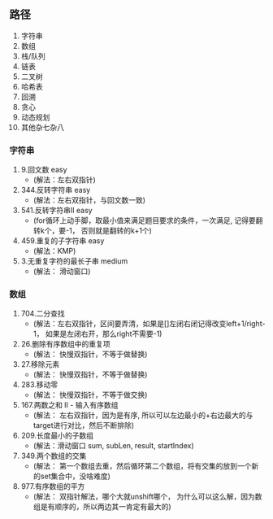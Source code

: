 ## 路径
  1. 字符串 
  2. 数组
  3. 栈/队列
  4. 链表
  5. 二叉树
  6. 哈希表
  7. 回溯
  8. 贪心
  9. 动态规划
  10. 其他杂七杂八

### 字符串
  1. 9.回文数 easy
     - (解法：左右双指针)
  3. 344.反转字符串 easy
     - (解法：左右双指针，与回文数一致)
  5. 541.反转字符串II easy
     - (for循环上动手脚，取最小值来满足题目要求的条件，一次满足, 记得要翻转k个，要-1， 否则就是翻转的k+1个)
  7. 459.重复的子字符串 easy
     - (解法：KMP)
  9. 3.无重复字符的最长子串 medium
      - (解法： 滑动窗口)

### 数组
  1. 704.二分查找
     - (解法：左右双指针，区间要弄清，如果是[]左闭右闭记得改变left+1/right-1， 如果是左闭右开，那么right不需要-1)
  3. 26.删除有序数组中的重复项
     - (解法： 快慢双指针，不等于做替换)
  5. 27.移除元素
     - (解法： 快慢双指针，不等于做替换)
  7. 283.移动零
     - (解法： 快慢双指针，不等于做交换)
  9. 167.两数之和 II - 输入有序数组
      - (解法： 左右双指针，因为是有序, 所以可以左边最小的+右边最大的与target进行对比，然后不断排除) 
  10. 209.长度最小的子数组
      - (解法：滑动窗口 sum, subLen, result, startIndex)
  12. 349.两个数组的交集
      - (解法： 第一个数组去重，然后循环第二个数组，将有交集的放到一个新的set集合中，没啥难度)
  14. 977.有序数组的平方
      - (解法： 双指针解法，哪个大就unshift哪个， 为什么可以这么解，因为数组是有顺序的，所以两边其一肯定有最大的)
